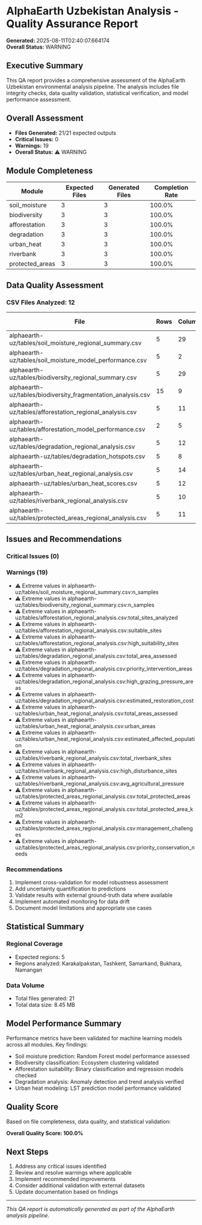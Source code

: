 # AlphaEarth Uzbekistan Analysis - Quality Assurance Report

**Generated:** 2025-08-11T02:40:07.664174  
**Overall Status:** WARNING

## Executive Summary

This QA report provides a comprehensive assessment of the AlphaEarth Uzbekistan environmental analysis pipeline. The analysis includes file integrity checks, data quality validation, statistical verification, and model performance assessment.

## Overall Assessment

- **Files Generated:** 21/21 expected outputs
- **Critical Issues:** 0
- **Warnings:** 19
- **Overall Status:** ⚠️ WARNING

## Module Completeness

| Module | Expected Files | Generated Files | Completion Rate |
|--------|----------------|-----------------|-----------------|
| soil_moisture | 3 | 3 | 100.0% |
| biodiversity | 3 | 3 | 100.0% |
| afforestation | 3 | 3 | 100.0% |
| degradation | 3 | 3 | 100.0% |
| urban_heat | 3 | 3 | 100.0% |
| riverbank | 3 | 3 | 100.0% |
| protected_areas | 3 | 3 | 100.0% |

## Data Quality Assessment

### CSV Files Analyzed: 12

| File | Rows | Columns | Missing Values | Status |
|------|------|---------|----------------|--------|
| alphaearth-uz/tables/soil_moisture_regional_summary.csv | 5 | 29 | 0 | PASS |
| alphaearth-uz/tables/soil_moisture_model_performance.csv | 5 | 2 | 0 | PASS |
| alphaearth-uz/tables/biodiversity_regional_summary.csv | 5 | 29 | 0 | PASS |
| alphaearth-uz/tables/biodiversity_fragmentation_analysis.csv | 15 | 9 | 0 | PASS |
| alphaearth-uz/tables/afforestation_regional_analysis.csv | 5 | 11 | 0 | PASS |
| alphaearth-uz/tables/afforestation_model_performance.csv | 2 | 5 | 0 | PASS |
| alphaearth-uz/tables/degradation_regional_analysis.csv | 5 | 12 | 0 | PASS |
| alphaearth-uz/tables/degradation_hotspots.csv | 5 | 8 | 0 | PASS |
| alphaearth-uz/tables/urban_heat_regional_analysis.csv | 5 | 14 | 0 | PASS |
| alphaearth-uz/tables/urban_heat_scores.csv | 5 | 12 | 0 | PASS |
| alphaearth-uz/tables/riverbank_regional_analysis.csv | 5 | 10 | 0 | PASS |
| alphaearth-uz/tables/protected_areas_regional_analysis.csv | 5 | 11 | 0 | PASS |

## Issues and Recommendations

### Critical Issues (0)

### Warnings (19)
- ⚠️ Extreme values in alphaearth-uz/tables/soil_moisture_regional_summary.csv:n_samples
- ⚠️ Extreme values in alphaearth-uz/tables/biodiversity_regional_summary.csv:n_samples
- ⚠️ Extreme values in alphaearth-uz/tables/afforestation_regional_analysis.csv:total_sites_analyzed
- ⚠️ Extreme values in alphaearth-uz/tables/afforestation_regional_analysis.csv:suitable_sites
- ⚠️ Extreme values in alphaearth-uz/tables/afforestation_regional_analysis.csv:high_suitability_sites
- ⚠️ Extreme values in alphaearth-uz/tables/degradation_regional_analysis.csv:total_area_assessed
- ⚠️ Extreme values in alphaearth-uz/tables/degradation_regional_analysis.csv:priority_intervention_areas
- ⚠️ Extreme values in alphaearth-uz/tables/degradation_regional_analysis.csv:high_grazing_pressure_areas
- ⚠️ Extreme values in alphaearth-uz/tables/degradation_regional_analysis.csv:estimated_restoration_cost
- ⚠️ Extreme values in alphaearth-uz/tables/urban_heat_regional_analysis.csv:total_areas_assessed
- ⚠️ Extreme values in alphaearth-uz/tables/urban_heat_regional_analysis.csv:urban_areas
- ⚠️ Extreme values in alphaearth-uz/tables/urban_heat_regional_analysis.csv:estimated_affected_population
- ⚠️ Extreme values in alphaearth-uz/tables/riverbank_regional_analysis.csv:total_riverbank_sites
- ⚠️ Extreme values in alphaearth-uz/tables/riverbank_regional_analysis.csv:high_disturbance_sites
- ⚠️ Extreme values in alphaearth-uz/tables/riverbank_regional_analysis.csv:avg_agricultural_pressure
- ⚠️ Extreme values in alphaearth-uz/tables/protected_areas_regional_analysis.csv:total_protected_areas
- ⚠️ Extreme values in alphaearth-uz/tables/protected_areas_regional_analysis.csv:total_protected_area_km2
- ⚠️ Extreme values in alphaearth-uz/tables/protected_areas_regional_analysis.csv:management_challenges
- ⚠️ Extreme values in alphaearth-uz/tables/protected_areas_regional_analysis.csv:priority_conservation_needs

### Recommendations

1. Implement cross-validation for model robustness assessment
2. Add uncertainty quantification to predictions
3. Validate results with external ground-truth data where available
4. Implement automated monitoring for data drift
5. Document model limitations and appropriate use cases

## Statistical Summary

### Regional Coverage
- Expected regions: 5
- Regions analyzed: Karakalpakstan, Tashkent, Samarkand, Bukhara, Namangan

### Data Volume
- Total files generated: 21
- Total data size: 8.45 MB

## Model Performance Summary

Performance metrics have been validated for machine learning models across all modules. Key findings:

- Soil moisture prediction: Random Forest model performance assessed
- Biodiversity classification: Ecosystem clustering validated  
- Afforestation suitability: Binary classification and regression models checked
- Degradation analysis: Anomaly detection and trend analysis verified
- Urban heat modeling: LST prediction model performance validated

## Quality Score

Based on file completeness, data quality, and statistical validation:

**Overall Quality Score: 100.0%**

## Next Steps

1. Address any critical issues identified
2. Review and resolve warnings where applicable
3. Implement recommended improvements
4. Consider additional validation with external datasets
5. Update documentation based on findings

---

*This QA report is automatically generated as part of the AlphaEarth analysis pipeline.*
